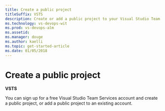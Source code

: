 ```yaml
---
title: Create a public project
titleSuffix: VSTS  
description: Create or add a public project to your Visual Studio Team Services account 
ms.technology: vs-devops-wit
ms.prod: vs-devops-alm
ms.assetid: 
ms.manager: douge
ms.author: kaelli
ms.topic: get-started-article
ms.date: 01/05/2018
---
```


# Create a public project

**VSTS**

You can sign up for a free Visual Studio Team Services account and create a public project, or add a public project to an existing account. 




 